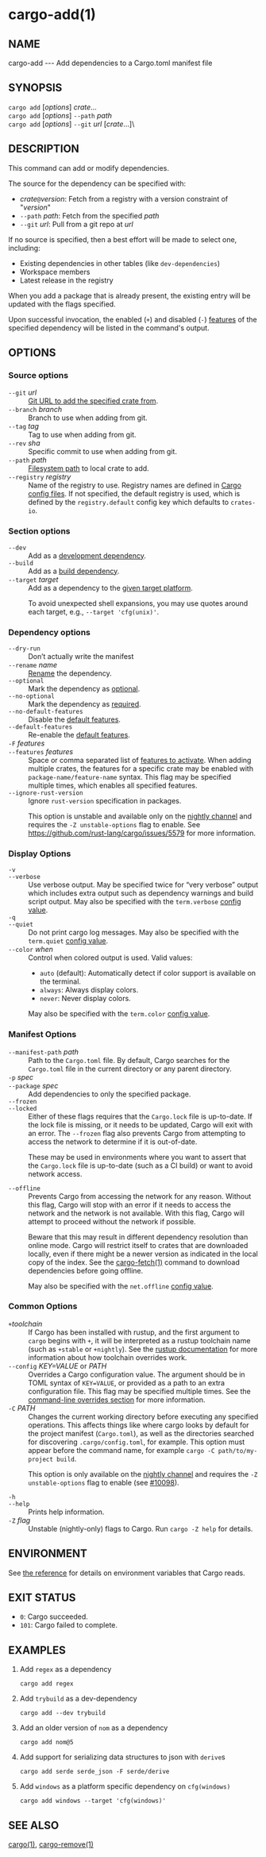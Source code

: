 # cargo-add(1)




## NAME

cargo-add --- Add dependencies to a Cargo.toml manifest file

## SYNOPSIS

`cargo add` [_options_] _crate_...\
`cargo add` [_options_] `--path` _path_\
`cargo add` [_options_] `--git` _url_ [_crate_...]\


## DESCRIPTION

This command can add or modify dependencies.

The source for the dependency can be specified with:

* _crate_`@`_version_: Fetch from a registry with a version constraint of "_version_"
* `--path` _path_: Fetch from the specified _path_
* `--git` _url_: Pull from a git repo at _url_

If no source is specified, then a best effort will be made to select one, including:

* Existing dependencies in other tables (like `dev-dependencies`)
* Workspace members
* Latest release in the registry

When you add a package that is already present, the existing entry will be updated with the flags specified.

Upon successful invocation, the enabled (`+`) and disabled (`-`) [features] of the specified
dependency will be listed in the command's output.

[features]: ../reference/features.md

## OPTIONS

### Source options

<dl>

<dt class="option-term" id="option-cargo-add---git"><a class="option-anchor" href="#option-cargo-add---git"></a><code>--git</code> <em>url</em></dt>
<dd class="option-desc"><a href="../reference/specifying-dependencies.html#specifying-dependencies-from-git-repositories">Git URL to add the specified crate from</a>.</dd>


<dt class="option-term" id="option-cargo-add---branch"><a class="option-anchor" href="#option-cargo-add---branch"></a><code>--branch</code> <em>branch</em></dt>
<dd class="option-desc">Branch to use when adding from git.</dd>


<dt class="option-term" id="option-cargo-add---tag"><a class="option-anchor" href="#option-cargo-add---tag"></a><code>--tag</code> <em>tag</em></dt>
<dd class="option-desc">Tag to use when adding from git.</dd>


<dt class="option-term" id="option-cargo-add---rev"><a class="option-anchor" href="#option-cargo-add---rev"></a><code>--rev</code> <em>sha</em></dt>
<dd class="option-desc">Specific commit to use when adding from git.</dd>


<dt class="option-term" id="option-cargo-add---path"><a class="option-anchor" href="#option-cargo-add---path"></a><code>--path</code> <em>path</em></dt>
<dd class="option-desc"><a href="../reference/specifying-dependencies.html#specifying-path-dependencies">Filesystem path</a> to local crate to add.</dd>


<dt class="option-term" id="option-cargo-add---registry"><a class="option-anchor" href="#option-cargo-add---registry"></a><code>--registry</code> <em>registry</em></dt>
<dd class="option-desc">Name of the registry to use. Registry names are defined in <a href="../reference/config.html">Cargo config
files</a>. If not specified, the default registry is used,
which is defined by the <code>registry.default</code> config key which defaults to
<code>crates-io</code>.</dd>



</dl>

### Section options

<dl>

<dt class="option-term" id="option-cargo-add---dev"><a class="option-anchor" href="#option-cargo-add---dev"></a><code>--dev</code></dt>
<dd class="option-desc">Add as a <a href="../reference/specifying-dependencies.html#development-dependencies">development dependency</a>.</dd>


<dt class="option-term" id="option-cargo-add---build"><a class="option-anchor" href="#option-cargo-add---build"></a><code>--build</code></dt>
<dd class="option-desc">Add as a <a href="../reference/specifying-dependencies.html#build-dependencies">build dependency</a>.</dd>


<dt class="option-term" id="option-cargo-add---target"><a class="option-anchor" href="#option-cargo-add---target"></a><code>--target</code> <em>target</em></dt>
<dd class="option-desc">Add as a dependency to the <a href="../reference/specifying-dependencies.html#platform-specific-dependencies">given target platform</a>.</p>
<p>To avoid unexpected shell expansions, you may use quotes around each target, e.g., <code>--target 'cfg(unix)'</code>.</dd>


</dl>

### Dependency options

<dl>

<dt class="option-term" id="option-cargo-add---dry-run"><a class="option-anchor" href="#option-cargo-add---dry-run"></a><code>--dry-run</code></dt>
<dd class="option-desc">Don’t actually write the manifest</dd>


<dt class="option-term" id="option-cargo-add---rename"><a class="option-anchor" href="#option-cargo-add---rename"></a><code>--rename</code> <em>name</em></dt>
<dd class="option-desc"><a href="../reference/specifying-dependencies.html#renaming-dependencies-in-cargotoml">Rename</a> the dependency.</dd>


<dt class="option-term" id="option-cargo-add---optional"><a class="option-anchor" href="#option-cargo-add---optional"></a><code>--optional</code></dt>
<dd class="option-desc">Mark the dependency as <a href="../reference/features.html#optional-dependencies">optional</a>.</dd>


<dt class="option-term" id="option-cargo-add---no-optional"><a class="option-anchor" href="#option-cargo-add---no-optional"></a><code>--no-optional</code></dt>
<dd class="option-desc">Mark the dependency as <a href="../reference/features.html#optional-dependencies">required</a>.</dd>


<dt class="option-term" id="option-cargo-add---no-default-features"><a class="option-anchor" href="#option-cargo-add---no-default-features"></a><code>--no-default-features</code></dt>
<dd class="option-desc">Disable the <a href="../reference/features.html#dependency-features">default features</a>.</dd>


<dt class="option-term" id="option-cargo-add---default-features"><a class="option-anchor" href="#option-cargo-add---default-features"></a><code>--default-features</code></dt>
<dd class="option-desc">Re-enable the <a href="../reference/features.html#dependency-features">default features</a>.</dd>


<dt class="option-term" id="option-cargo-add--F"><a class="option-anchor" href="#option-cargo-add--F"></a><code>-F</code> <em>features</em></dt>
<dt class="option-term" id="option-cargo-add---features"><a class="option-anchor" href="#option-cargo-add---features"></a><code>--features</code> <em>features</em></dt>
<dd class="option-desc">Space or comma separated list of <a href="../reference/features.html#dependency-features">features to
activate</a>. When adding multiple
crates, the features for a specific crate may be enabled with
<code>package-name/feature-name</code> syntax. This flag may be specified multiple times,
which enables all specified features.</dd>


<dt class="option-term" id="option-cargo-add---ignore-rust-version"><a class="option-anchor" href="#option-cargo-add---ignore-rust-version"></a><code>--ignore-rust-version</code></dt>
<dd class="option-desc">Ignore <code>rust-version</code> specification in packages.</p>
<p>This option is unstable and available only on the
<a href="https://doc.rust-lang.org/book/appendix-07-nightly-rust.html">nightly channel</a>
and requires the <code>-Z unstable-options</code> flag to enable.
See <a href="https://github.com/rust-lang/cargo/issues/5579">https://github.com/rust-lang/cargo/issues/5579</a> for more information.</dd>


</dl>


### Display Options

<dl>
<dt class="option-term" id="option-cargo-add--v"><a class="option-anchor" href="#option-cargo-add--v"></a><code>-v</code></dt>
<dt class="option-term" id="option-cargo-add---verbose"><a class="option-anchor" href="#option-cargo-add---verbose"></a><code>--verbose</code></dt>
<dd class="option-desc">Use verbose output. May be specified twice for “very verbose” output which
includes extra output such as dependency warnings and build script output.
May also be specified with the <code>term.verbose</code>
<a href="../reference/config.html">config value</a>.</dd>


<dt class="option-term" id="option-cargo-add--q"><a class="option-anchor" href="#option-cargo-add--q"></a><code>-q</code></dt>
<dt class="option-term" id="option-cargo-add---quiet"><a class="option-anchor" href="#option-cargo-add---quiet"></a><code>--quiet</code></dt>
<dd class="option-desc">Do not print cargo log messages.
May also be specified with the <code>term.quiet</code>
<a href="../reference/config.html">config value</a>.</dd>


<dt class="option-term" id="option-cargo-add---color"><a class="option-anchor" href="#option-cargo-add---color"></a><code>--color</code> <em>when</em></dt>
<dd class="option-desc">Control when colored output is used. Valid values:</p>
<ul>
<li><code>auto</code> (default): Automatically detect if color support is available on the
terminal.</li>
<li><code>always</code>: Always display colors.</li>
<li><code>never</code>: Never display colors.</li>
</ul>
<p>May also be specified with the <code>term.color</code>
<a href="../reference/config.html">config value</a>.</dd>


</dl>

### Manifest Options

<dl>
<dt class="option-term" id="option-cargo-add---manifest-path"><a class="option-anchor" href="#option-cargo-add---manifest-path"></a><code>--manifest-path</code> <em>path</em></dt>
<dd class="option-desc">Path to the <code>Cargo.toml</code> file. By default, Cargo searches for the
<code>Cargo.toml</code> file in the current directory or any parent directory.</dd>



<dt class="option-term" id="option-cargo-add--p"><a class="option-anchor" href="#option-cargo-add--p"></a><code>-p</code> <em>spec</em></dt>
<dt class="option-term" id="option-cargo-add---package"><a class="option-anchor" href="#option-cargo-add---package"></a><code>--package</code> <em>spec</em></dt>
<dd class="option-desc">Add dependencies to only the specified package.</dd>


<dt class="option-term" id="option-cargo-add---frozen"><a class="option-anchor" href="#option-cargo-add---frozen"></a><code>--frozen</code></dt>
<dt class="option-term" id="option-cargo-add---locked"><a class="option-anchor" href="#option-cargo-add---locked"></a><code>--locked</code></dt>
<dd class="option-desc">Either of these flags requires that the <code>Cargo.lock</code> file is
up-to-date. If the lock file is missing, or it needs to be updated, Cargo will
exit with an error. The <code>--frozen</code> flag also prevents Cargo from
attempting to access the network to determine if it is out-of-date.</p>
<p>These may be used in environments where you want to assert that the
<code>Cargo.lock</code> file is up-to-date (such as a CI build) or want to avoid network
access.</dd>


<dt class="option-term" id="option-cargo-add---offline"><a class="option-anchor" href="#option-cargo-add---offline"></a><code>--offline</code></dt>
<dd class="option-desc">Prevents Cargo from accessing the network for any reason. Without this
flag, Cargo will stop with an error if it needs to access the network and
the network is not available. With this flag, Cargo will attempt to
proceed without the network if possible.</p>
<p>Beware that this may result in different dependency resolution than online
mode. Cargo will restrict itself to crates that are downloaded locally, even
if there might be a newer version as indicated in the local copy of the index.
See the <a href="cargo-fetch.html">cargo-fetch(1)</a> command to download dependencies before going
offline.</p>
<p>May also be specified with the <code>net.offline</code> <a href="../reference/config.html">config value</a>.</dd>


</dl>

### Common Options

<dl>

<dt class="option-term" id="option-cargo-add-+toolchain"><a class="option-anchor" href="#option-cargo-add-+toolchain"></a><code>+</code><em>toolchain</em></dt>
<dd class="option-desc">If Cargo has been installed with rustup, and the first argument to <code>cargo</code>
begins with <code>+</code>, it will be interpreted as a rustup toolchain name (such
as <code>+stable</code> or <code>+nightly</code>).
See the <a href="https://rust-lang.github.io/rustup/overrides.html">rustup documentation</a>
for more information about how toolchain overrides work.</dd>


<dt class="option-term" id="option-cargo-add---config"><a class="option-anchor" href="#option-cargo-add---config"></a><code>--config</code> <em>KEY=VALUE</em> or <em>PATH</em></dt>
<dd class="option-desc">Overrides a Cargo configuration value. The argument should be in TOML syntax of <code>KEY=VALUE</code>,
or provided as a path to an extra configuration file. This flag may be specified multiple times.
See the <a href="../reference/config.html#command-line-overrides">command-line overrides section</a> for more information.</dd>


<dt class="option-term" id="option-cargo-add--C"><a class="option-anchor" href="#option-cargo-add--C"></a><code>-C</code> <em>PATH</em></dt>
<dd class="option-desc">Changes the current working directory before executing any specified operations. This affects
things like where cargo looks by default for the project manifest (<code>Cargo.toml</code>), as well as
the directories searched for discovering <code>.cargo/config.toml</code>, for example. This option must
appear before the command name, for example <code>cargo -C path/to/my-project build</code>.</p>
<p>This option is only available on the <a href="https://doc.rust-lang.org/book/appendix-07-nightly-rust.html">nightly
channel</a> and
requires the <code>-Z unstable-options</code> flag to enable (see
<a href="https://github.com/rust-lang/cargo/issues/10098">#10098</a>).</dd>


<dt class="option-term" id="option-cargo-add--h"><a class="option-anchor" href="#option-cargo-add--h"></a><code>-h</code></dt>
<dt class="option-term" id="option-cargo-add---help"><a class="option-anchor" href="#option-cargo-add---help"></a><code>--help</code></dt>
<dd class="option-desc">Prints help information.</dd>


<dt class="option-term" id="option-cargo-add--Z"><a class="option-anchor" href="#option-cargo-add--Z"></a><code>-Z</code> <em>flag</em></dt>
<dd class="option-desc">Unstable (nightly-only) flags to Cargo. Run <code>cargo -Z help</code> for details.</dd>


</dl>


## ENVIRONMENT

See [the reference](../reference/environment-variables.html) for
details on environment variables that Cargo reads.


## EXIT STATUS

* `0`: Cargo succeeded.
* `101`: Cargo failed to complete.


## EXAMPLES

1. Add `regex` as a dependency

       cargo add regex

2. Add `trybuild` as a dev-dependency

       cargo add --dev trybuild

3. Add an older version of `nom` as a dependency

       cargo add nom@5

4. Add support for serializing data structures to json with `derive`s

       cargo add serde serde_json -F serde/derive

5. Add `windows` as a platform specific dependency on `cfg(windows)`

       cargo add windows --target 'cfg(windows)'

## SEE ALSO
[cargo(1)](cargo.html), [cargo-remove(1)](cargo-remove.html)
